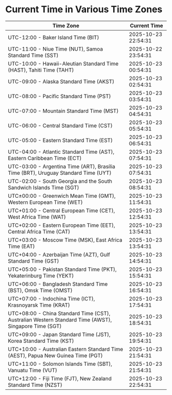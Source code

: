 # Current Time in Various Time Zones

| Time Zone | Current Time |
|-----------|--------------|
| UTC-12:00 - Baker Island Time (BIT) | 2025-10-23 22:54:31 |
| UTC-11:00 - Niue Time (NUT), Samoa Standard Time (SST) | 2025-10-22 23:54:31 |
| UTC-10:00 - Hawaii-Aleutian Standard Time (HAST), Tahiti Time (TAHT) | 2025-10-23 00:54:31 |
| UTC-09:00 - Alaska Standard Time (AKST) | 2025-10-23 02:54:31 |
| UTC-08:00 - Pacific Standard Time (PST) | 2025-10-23 03:54:31 |
| UTC-07:00 - Mountain Standard Time (MST) | 2025-10-23 04:54:31 |
| UTC-06:00 - Central Standard Time (CST) | 2025-10-23 05:54:31 |
| UTC-05:00 - Eastern Standard Time (EST) | 2025-10-23 06:54:31 |
| UTC-04:00 - Atlantic Standard Time (AST), Eastern Caribbean Time (ECT) | 2025-10-23 07:54:31 |
| UTC-03:00 - Argentina Time (ART), Brasília Time (BRT), Uruguay Standard Time (UYT) | 2025-10-23 07:54:31 |
| UTC-02:00 - South Georgia and the South Sandwich Islands Time (SGT) | 2025-10-23 08:54:31 |
| UTC±00:00 - Greenwich Mean Time (GMT), Western European Time (WET) | 2025-10-23 11:54:31 |
| UTC+01:00 - Central European Time (CET), West Africa Time (WAT) | 2025-10-23 12:54:31 |
| UTC+02:00 - Eastern European Time (EET), Central Africa Time (CAT) | 2025-10-23 13:54:31 |
| UTC+03:00 - Moscow Time (MSK), East Africa Time (EAT) | 2025-10-23 13:54:31 |
| UTC+04:00 - Azerbaijan Time (AZT), Gulf Standard Time (GST) | 2025-10-23 14:54:31 |
| UTC+05:00 - Pakistan Standard Time (PKT), Yekaterinburg Time (YEKT) | 2025-10-23 15:54:31 |
| UTC+06:00 - Bangladesh Standard Time (BST), Omsk Time (OMST) | 2025-10-23 16:54:31 |
| UTC+07:00 - Indochina Time (ICT), Krasnoyarsk Time (KRAT) | 2025-10-23 17:54:31 |
| UTC+08:00 - China Standard Time (CST), Australian Western Standard Time (AWST), Singapore Time (SGT) | 2025-10-23 18:54:31 |
| UTC+09:00 - Japan Standard Time (JST), Korea Standard Time (KST) | 2025-10-23 19:54:31 |
| UTC+10:00 - Australian Eastern Standard Time (AEST), Papua New Guinea Time (PGT) | 2025-10-23 21:54:31 |
| UTC+11:00 - Solomon Islands Time (SBT), Vanuatu Time (VUT) | 2025-10-23 21:54:31 |
| UTC+12:00 - Fiji Time (FJT), New Zealand Standard Time (NZST) | 2025-10-23 22:54:31 |

